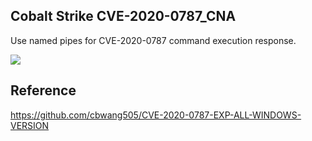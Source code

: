 ## Cobalt Strike CVE-2020-0787_CNA 
Use named pipes for CVE-2020-0787 command execution response.

![](https://cdn.jsdelivr.net/gh/yanghaoi/CobaltStrike_CNA@latest/ReflectiveDllSource/CVE-2020-0787_CNA/CobaltStrikeShow.gif)

## Reference 
https://github.com/cbwang505/CVE-2020-0787-EXP-ALL-WINDOWS-VERSION